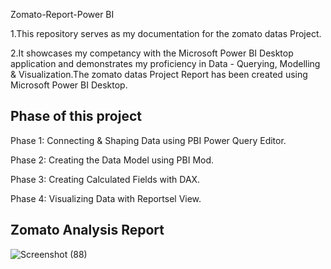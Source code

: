 Zomato-Report-Power BI

   1.This repository serves as my documentation for the zomato datas Project.

   2.It showcases my competancy with the Microsoft Power BI Desktop application and demonstrates my proficiency in Data - Querying, Modelling & Visualization.The zomato datas Project Report has been created using Microsoft Power BI Desktop.


## Phase of this project

Phase 1: Connecting & Shaping Data using PBI Power Query Editor.

Phase 2: Creating the Data Model using PBI Mod.

Phase 3: Creating Calculated Fields with DAX.

Phase 4: Visualizing Data with Reportsel View.
## Zomato Analysis Report

![Screenshot (88)](https://github.com/user-attachments/assets/a3af3ddb-c665-43fd-b38c-9530708a4229)
